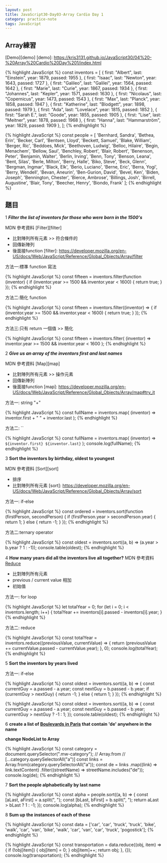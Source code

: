 ```yaml
---
layout: post
title: JavaScript30-Day03-Array Cardio Day 1
category: practice-note
tags: JavaScript
---
```

## Array練習
[Demo][demo]
[demo]: https://kris3131.github.io/JavaScript30/04%20-%20Array%20Cardio%20Day%201/index.html

{% highlight JavaScript %}
  const inventors = [
    { first: "Albert", last: "Einstein", year: 1879, passed: 1955 },
    { first: "Isaac", last: "Newton", year: 1643, passed: 1727 },
    { first: "Galileo", last: "Galilei", year: 1564, passed: 1642 },
    { first: "Marie", last: "Curie", year: 1867, passed: 1934 },
    { first: "Johannes", last: "Kepler", year: 1571, passed: 1630 },
    { first: "Nicolaus", last: "Copernicus", year: 1473, passed: 1543 },
    { first: "Max", last: "Planck", year: 1858, passed: 1947 },
    { first: "Katherine", last: "Blodgett", year: 1898, passed: 1979 },
    { first: "Ada", last: "Lovelace", year: 1815, passed: 1852 },
    { first: "Sarah E.", last: "Goode", year: 1855, passed: 1905 },
    { first: "Lise", last: "Meitner", year: 1878, passed: 1968 },
    { first: "Hanna", last: "Hammarström", year: 1829, passed: 1909 },
  ];
{% endhighlight %}

{% highlight JavaScript %}
const people = [
  'Bernhard, Sandra', 'Bethea, Erin', 'Becker, Carl', 'Bentsen, Lloyd', 'Beckett, Samuel', 'Blake, William', 'Berger, Ric', 'Beddoes, Mick', 'Beethoven, Ludwig',
  'Belloc, Hilaire', 'Begin, Menachem', 'Bellow, Saul', 'Benchley, Robert', 'Blair, Robert', 'Benenson, Peter', 'Benjamin, Walter', 'Berlin, Irving',
  'Benn, Tony', 'Benson, Leana', 'Bent, Silas', 'Berle, Milton', 'Berry, Halle', 'Biko, Steve', 'Beck, Glenn', 'Bergman, Ingmar', 'Black, Elk', 'Berio, Luciano',
  'Berne, Eric', 'Berra, Yogi', 'Berry, Wendell', 'Bevan, Aneurin', 'Ben-Gurion, David', 'Bevel, Ken', 'Biden, Joseph', 'Bennington, Chester', 'Bierce, Ambrose',
  'Billings, Josh', 'Birrell, Augustine', 'Blair, Tony', 'Beecher, Henry', 'Biondo, Frank'
];
{% endhighlight %}

## 題目

1 ***Filter the list of inventors for those who were born in the 1500's***

MDN 參考資料 [Filter][filter]
- 比對陣列所有元素 >> 符合條件的
- 回傳新陣列
- 後面接function
[filter]: https://developer.mozilla.org/en-US/docs/Web/JavaScript/Reference/Global_Objects/Array/filter

方法一:標準 function 寫法

{% highlight JavaScript %}
const fifteen = inventors.filter(function (inventor) {
  if (inventor.year >= 1500 && inventor.year < 1600) {
    return true;
  }
});
{% endhighlight %}

方法二:簡化 function

{% highlight JavaScript %}
const fifteen = inventors.filter((inventor) => {
  if (inventor.year >= 1500 && inventor.year < 1600) {
    return true;
  }
});
{% endhighlight %}

方法三:只有 return 一個值 >> 簡化

{% highlight JavaScript %}
const fifteen = inventors.filter(
  (inventor) => inventor.year >= 1500 && inventor.year < 1600
);
{% endhighlight %}


2 ***Give us an array of the inventors first and last names***

MDN 參考資料 [Map][map]
- 比對陣列所有元素 >> 操作元素
- 回傳新陣列
- 後面接function
[map]: https://developer.mozilla.org/en-US/docs/Web/JavaScript/Reference/Global_Objects/Array/map#try_it

方法一: string "+"

{% highlight JavaScript %}
const fullName = inventors.map(
  (inventor) => inventor.first + " " + inventor.last
);
{% endhighlight %}

方法二: ``

{% highlight JavaScript %}
  const fullName = inventors.map(
    (inventor) => `${inventor.first} ${inventor.last}`
  );
  console.log(fullName);
{% endhighlight %}

3 **Sort the inventors by birthday, oldest to youngest**

MDN 參考資料 [Sort][sort]
- 排序
- 比對陣列所有元素
[sort]: https://developer.mozilla.org/en-US/docs/Web/JavaScript/Reference/Global_Objects/Array/sort

方法一: if-else

{% highlight JavaScript %}
const ordered = inventors.sort(function (firstPerson, secondPerson) {
  if (firstPerson.year > secondPerson.year) {
    return 1;
  } else {
    return -1;
  }
});
{% endhighlight %}

方法二:ternary operator

{% highlight JavaScript %}
  const oldest = inventors.sort((a, b) => (a.year > b.year ? 1 : -1));
  console.table(oldest);
{% endhighlight %}

4 **How many years did all the inventors live all together?**
MDN 參考資料 [Reduce][reduce]
- 比對陣列所有元素
- previous / current value 相加  
- 初始值

[reduce]: https://developer.mozilla.org/en-US/docs/Web/JavaScript/Reference/Global_Objects/Array/reduce

方法一: for loop

{% highlight JavaScript %}
let totalYear = 0;
for (let i = 0; i < inventors.length; i++) {
  totalYear += inventors[i].passed - inventors[i].year;
}
{% endhighlight %}

方法二: reduce

{% highlight JavaScript %}
const totalYear = inventors.reduce((previousValue, currentValue) => {
  return (previousValue += currentValue.passed - currentValue.year);
}, 0);
console.log(totalYear);
{% endhighlight %}

5 **Sort the inventors by years lived**

方法一: if-else

{% highlight JavaScript %}
const oldest = inventors.sort((a, b) => {
  const currentGuy = a.passed - a.year;
  const nextGuy = b.passed - b.year;
  if (currentGuy > nextGuy) {
    return -1;
  } else {
    return 1;
  }
});
{% endhighlight %}

{% highlight JavaScript %}
const oldest = inventors.sort((a, b) => {
  const currentGuy = a.passed - a.year;
  const nextGuy = b.passed - b.year;
  currentGuy > nextGuy ? -1 : 1;
});
console.table(oldest);
{% endhighlight %}

6 **create a list of [Boulevards in Paris][paris_wiki_link] that contain 'de' anywhere in the name**

[paris_wiki_link]: https://en.wikipedia.org/wiki/Category:Boulevards_in_Paris

**change NodeList to Array**

{% highlight JavaScript %}
  const category = document.querySelector(".mw-category");
  // Array.from
  // [...category.querySelectorAll("a")]
  const links = Array.from(category.querySelectorAll("a"));
  const de = links
    .map((link) => link.textContent)
    .filter((streetName) => streetName.includes("de"));
  console.log(de);
{% endhighlight %}

7 **Sort the people alphabetically by last name**

{% highlight JavaScript %}
const alpha = people.sort((a, b) => {
  const [aLast, aFirst] = a.split(", ");
  const [bLast, bFirst] = b.split(", ");
  return aLast > bLast ? 1 : -1;
});
console.log(alpha);
{% endhighlight %}

8 **Sum up the instances of each of these**

{% highlight JavaScript %} 
const data = ['car', 'car', 'truck', 'truck', 'bike', 'walk', 'car', 'van', 'bike', 'walk', 'car', 'van', 'car', 'truck', 'pogostick'];
{% endhighlight %}

{% highlight JavaScript %}
const transportation = data.reduce((obj, item) => {
  if (!obj[item]) {
    obj[item] = 0;
  }
  obj[item]++;
  return obj;
}, {});
console.log(transportation);
{% endhighlight %}


